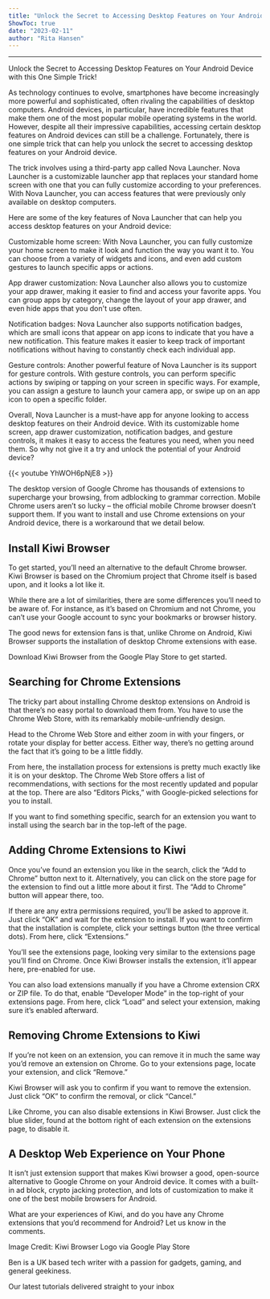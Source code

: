 ```yaml
---
title: "Unlock the Secret to Accessing Desktop Features on Your Android Device with this One Simple Trick!"
ShowToc: true 
date: "2023-02-11"
author: "Rita Hansen"
---
```

*****
Unlock the Secret to Accessing Desktop Features on Your Android Device with this One Simple Trick!

As technology continues to evolve, smartphones have become increasingly more powerful and sophisticated, often rivaling the capabilities of desktop computers. Android devices, in particular, have incredible features that make them one of the most popular mobile operating systems in the world. However, despite all their impressive capabilities, accessing certain desktop features on Android devices can still be a challenge. Fortunately, there is one simple trick that can help you unlock the secret to accessing desktop features on your Android device.

The trick involves using a third-party app called Nova Launcher. Nova Launcher is a customizable launcher app that replaces your standard home screen with one that you can fully customize according to your preferences. With Nova Launcher, you can access features that were previously only available on desktop computers.

Here are some of the key features of Nova Launcher that can help you access desktop features on your Android device:

Customizable home screen: With Nova Launcher, you can fully customize your home screen to make it look and function the way you want it to. You can choose from a variety of widgets and icons, and even add custom gestures to launch specific apps or actions.

App drawer customization: Nova Launcher also allows you to customize your app drawer, making it easier to find and access your favorite apps. You can group apps by category, change the layout of your app drawer, and even hide apps that you don't use often.

Notification badges: Nova Launcher also supports notification badges, which are small icons that appear on app icons to indicate that you have a new notification. This feature makes it easier to keep track of important notifications without having to constantly check each individual app.

Gesture controls: Another powerful feature of Nova Launcher is its support for gesture controls. With gesture controls, you can perform specific actions by swiping or tapping on your screen in specific ways. For example, you can assign a gesture to launch your camera app, or swipe up on an app icon to open a specific folder.

Overall, Nova Launcher is a must-have app for anyone looking to access desktop features on their Android device. With its customizable home screen, app drawer customization, notification badges, and gesture controls, it makes it easy to access the features you need, when you need them. So why not give it a try and unlock the potential of your Android device?

{{< youtube YhWOH6pNjE8 >}} 



The desktop version of Google Chrome has thousands of extensions to supercharge your browsing, from adblocking to grammar correction. Mobile Chrome users aren’t so lucky – the official mobile Chrome browser doesn’t support them. If you want to install and use Chrome extensions on your Android device, there is a workaround that we detail below.
 
## Install Kiwi Browser
 
To get started, you’ll need an alternative to the default Chrome browser. Kiwi Browser is based on the Chromium project that Chrome itself is based upon, and it looks a lot like it.
 
While there are a lot of similarities, there are some differences you’ll need to be aware of. For instance, as it’s based on Chromium and not Chrome, you can’t use your Google account to sync your bookmarks or browser history.
 

 
The good news for extension fans is that, unlike Chrome on Android, Kiwi Browser supports the installation of desktop Chrome extensions with ease.
 
Download Kiwi Browser from the Google Play Store to get started.
 
## Searching for Chrome Extensions
 
The tricky part about installing Chrome desktop extensions on Android is that there’s no easy portal to download them from. You have to use the Chrome Web Store, with its remarkably mobile-unfriendly design.
 
Head to the Chrome Web Store and either zoom in with your fingers, or rotate your display for better access. Either way, there’s no getting around the fact that it’s going to be a little fiddly.
 
From here, the installation process for extensions is pretty much exactly like it is on your desktop. The Chrome Web Store offers a list of recommendations, with sections for the most recently updated and popular at the top. There are also “Editors Picks,” with Google-picked selections for you to install.
 
If you want to find something specific, search for an extension you want to install using the search bar in the top-left of the page.
 
## Adding Chrome Extensions to Kiwi
 
Once you’ve found an extension you like in the search, click the “Add to Chrome” button next to it. Alternatively, you can click on the store page for the extension to find out a little more about it first. The “Add to Chrome” button will appear there, too.
 
If there are any extra permissions required, you’ll be asked to approve it. Just click “OK” and wait for the extension to install. If you want to confirm that the installation is complete, click your settings button (the three vertical dots). From here, click “Extensions.”
 
You’ll see the extensions page, looking very similar to the extensions page you’ll find on Chrome. Once Kiwi Browser installs the extension, it’ll appear here, pre-enabled for use.
 
You can also load extensions manually if you have a Chrome extension CRX or ZIP file. To do that, enable “Developer Mode” in the top-right of your extensions page. From here, click “Load” and select your extension, making sure it’s enabled afterward.
 
## Removing Chrome Extensions to Kiwi
 
If you’re not keen on an extension, you can remove it in much the same way you’d remove an extension on Chrome. Go to your extensions page, locate your extension, and click “Remove.”
 
Kiwi Browser will ask you to confirm if you want to remove the extension. Just click “OK” to confirm the removal, or click “Cancel.”
 
Like Chrome, you can also disable extensions in Kiwi Browser. Just click the blue slider, found at the bottom right of each extension on the extensions page, to disable it.
 
## A Desktop Web Experience on Your Phone
 
It isn’t just extension support that makes Kiwi browser a good, open-source alternative to Google Chrome on your Android device. It comes with a built-in ad block, crypto jacking protection, and lots of customization to make it one of the best mobile browsers for Android.
 
What are your experiences of Kiwi, and do you have any Chrome extensions that you’d recommend for Android? Let us know in the comments.
 
Image Credit: Kiwi Browser Logo via Google Play Store
 
Ben is a UK based tech writer with a passion for gadgets, gaming, and general geekiness.
 
Our latest tutorials delivered straight to your inbox




